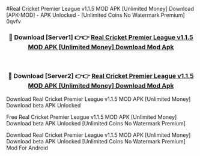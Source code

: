 #Real Cricket Premier League v1.1.5 MOD APK [Unlimited Money] Download [APK-MOD] - APK Unlocked - [Unlimited Coins No Watermark Premium] 0qvfv



<div align="center">

<h3>🔴 Download [Server1] 👉👉 <a href="https://momento.my/?title=Real_Cricket_Premier_League_v1.1.5_MOD_APK_[Unlimited_Money]_Download">Real Cricket Premier League v1.1.5 MOD APK [Unlimited Money] Download Mod Apk</a></h3><br>

<h3>🔴 Download [Server2] 👉👉 <a href="https://momento.my/?title=Real_Cricket_Premier_League_v1.1.5_MOD_APK_[Unlimited_Money]_Download">Real Cricket Premier League v1.1.5 MOD APK [Unlimited Money] Download Mod Apk</a></h3>
</div>



Download Real Cricket Premier League v1.1.5 MOD APK [Unlimited Money] Download beta APK Unlocked

Free Real Cricket Premier League v1.1.5 MOD APK [Unlimited Money] Download beta APK Unlocked [Unlimited Coins No Watermark Premium]

Download Real Cricket Premier League v1.1.5 MOD APK [Unlimited Money] Download beta APK Unlocked [Unlimited Coins No Watermark Premium] Mod For Android
